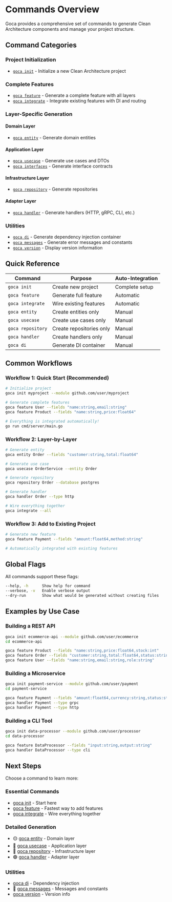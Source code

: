 # Commands Overview

Goca provides a comprehensive set of commands to generate Clean Architecture components and manage your project structure.

## Command Categories

### Project Initialization
- [`goca init`](/commands/init) - Initialize a new Clean Architecture project

### Complete Features
- [`goca feature`](/commands/feature) - Generate a complete feature with all layers
- [`goca integrate`](/commands/integrate) - Integrate existing features with DI and routing

### Layer-Specific Generation

#### Domain Layer
- [`goca entity`](/commands/entity) - Generate domain entities

#### Application Layer
- [`goca usecase`](/commands/usecase) - Generate use cases and DTOs
- [`goca interfaces`](/commands/interfaces) - Generate interface contracts

#### Infrastructure Layer
- [`goca repository`](/commands/repository) - Generate repositories

#### Adapter Layer
- [`goca handler`](/commands/handler) - Generate handlers (HTTP, gRPC, CLI, etc.)

### Utilities
- [`goca di`](/commands/di) - Generate dependency injection container
- [`goca messages`](/commands/messages) - Generate error messages and constants
- [`goca version`](/commands/version) - Display version information

## Quick Reference

| Command           | Purpose                  | Auto-Integration |
| ----------------- | ------------------------ | ---------------- |
| `goca init`       | Create new project       |  Complete setup |
| `goca feature`    | Generate full feature    |  Automatic      |
| `goca integrate`  | Wire existing features   |  Automatic      |
| `goca entity`     | Create entities only     |  Manual         |
| `goca usecase`    | Create use cases only    |  Manual         |
| `goca repository` | Create repositories only |  Manual         |
| `goca handler`    | Create handlers only     |  Manual         |
| `goca di`         | Generate DI container    |  Manual         |

## Common Workflows

### Workflow 1: Quick Start (Recommended)

```bash
# Initialize project
goca init myproject --module github.com/user/myproject

# Generate complete features
goca feature User --fields "name:string,email:string"
goca feature Product --fields "name:string,price:float64"

# Everything is integrated automatically!
go run cmd/server/main.go
```

### Workflow 2: Layer-by-Layer

```bash
# Generate entity
goca entity Order --fields "customer:string,total:float64"

# Generate use case
goca usecase OrderService --entity Order

# Generate repository
goca repository Order --database postgres

# Generate handler
goca handler Order --type http

# Wire everything together
goca integrate --all
```

### Workflow 3: Add to Existing Project

```bash
# Generate new feature
goca feature Payment --fields "amount:float64,method:string"

# Automatically integrated with existing features
```

## Global Flags

All commands support these flags:

```bash
--help, -h      Show help for command
--verbose, -v   Enable verbose output
--dry-run       Show what would be generated without creating files
```

## Examples by Use Case

### Building a REST API

```bash
goca init ecommerce-api --module github.com/user/ecommerce
cd ecommerce-api

goca feature Product --fields "name:string,price:float64,stock:int"
goca feature Order --fields "customer:string,total:float64,status:string"
goca feature User --fields "name:string,email:string,role:string"
```

### Building a Microservice

```bash
goca init payment-service --module github.com/user/payment
cd payment-service

goca feature Payment --fields "amount:float64,currency:string,status:string"
goca handler Payment --type grpc
goca handler Payment --type http
```

### Building a CLI Tool

```bash
goca init data-processor --module github.com/user/processor
cd data-processor

goca feature DataProcessor --fields "input:string,output:string"
goca handler DataProcessor --type cli
```

## Next Steps

Choose a command to learn more:

### Essential Commands
-  [goca init](/commands/init) - Start here
-  [goca feature](/commands/feature) - Fastest way to add features
-  [goca integrate](/commands/integrate) - Wire everything together

### Detailed Generation
- 🟡 [goca entity](/commands/entity) - Domain layer
- 🔴 [goca usecase](/commands/usecase) - Application layer
- 🔵 [goca repository](/commands/repository) - Infrastructure layer
- 🟢 [goca handler](/commands/handler) - Adapter layer

### Utilities
-  [goca di](/commands/di) - Dependency injection
- 📝 [goca messages](/commands/messages) - Messages and constants
-  [goca version](/commands/version) - Version info
